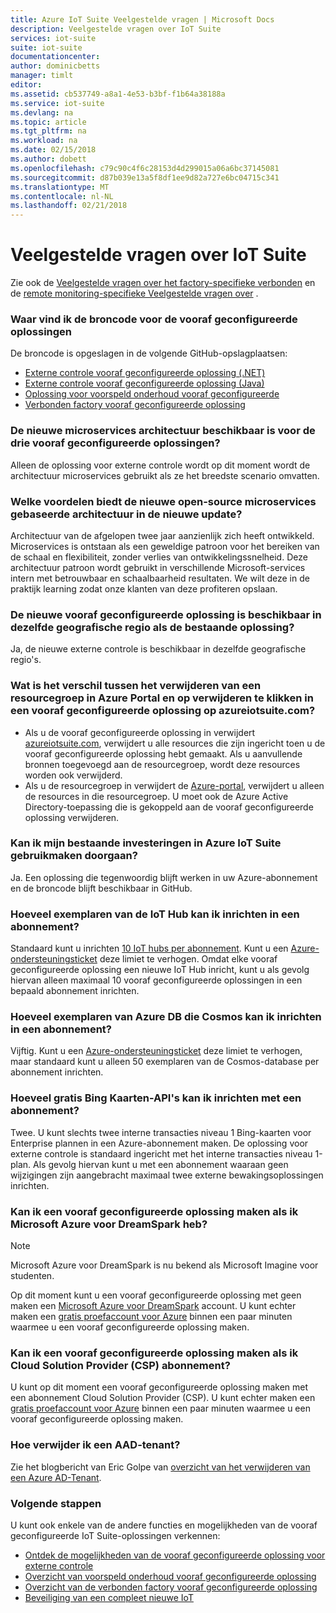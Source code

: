 ```yaml
---
title: Azure IoT Suite Veelgestelde vragen | Microsoft Docs
description: Veelgestelde vragen over IoT Suite
services: iot-suite
suite: iot-suite
documentationcenter: 
author: dominicbetts
manager: timlt
editor: 
ms.assetid: cb537749-a8a1-4e53-b3bf-f1b64a38188a
ms.service: iot-suite
ms.devlang: na
ms.topic: article
ms.tgt_pltfrm: na
ms.workload: na
ms.date: 02/15/2018
ms.author: dobett
ms.openlocfilehash: c79c90c4f6c28153d4d299015a06a6bc37145081
ms.sourcegitcommit: d87b039e13a5f8df1ee9d82a727e6bc04715c341
ms.translationtype: MT
ms.contentlocale: nl-NL
ms.lasthandoff: 02/21/2018
---
```

# <a name="frequently-asked-questions-for-iot-suite"></a>Veelgestelde vragen over IoT Suite

Zie ook de [Veelgestelde vragen over het factory-specifieke verbonden](iot-suite-faq-cf.md) en de [remote monitoring-specifieke Veelgestelde vragen over](iot-suite-faq-rm-v2.md) .

### <a name="where-can-i-find-the-source-code-for-the-preconfigured-solutions"></a>Waar vind ik de broncode voor de vooraf geconfigureerde oplossingen

De broncode is opgeslagen in de volgende GitHub-opslagplaatsen:

* [Externe controle vooraf geconfigureerde oplossing (.NET)](https://github.com/Azure/azure-iot-pcs-remote-monitoring-dotnet)
* [Externe controle vooraf geconfigureerde oplossing (Java)](https://github.com/Azure/azure-iot-pcs-remote-monitoring-java)
* [Oplossing voor voorspeld onderhoud vooraf geconfigureerde](https://github.com/Azure/azure-iot-predictive-maintenance)
* [Verbonden factory vooraf geconfigureerde oplossing](https://github.com/Azure/azure-iot-connected-factory)

### <a name="is-the-new-microservices-architecture-available-for-all-the-three-preconfigured-solutions"></a>De nieuwe microservices architectuur beschikbaar is voor de drie vooraf geconfigureerde oplossingen?

Alleen de oplossing voor externe controle wordt op dit moment wordt de architectuur microservices gebruikt als ze het breedste scenario omvatten.

### <a name="what-advantages-does-the-new-open-sourced-microservices-based-architecture-provide-in-the-new-update"></a>Welke voordelen biedt de nieuwe open-source microservices gebaseerde architectuur in de nieuwe update?

Architectuur van de afgelopen twee jaar aanzienlijk zich heeft ontwikkeld. Microservices is ontstaan als een geweldige patroon voor het bereiken van de schaal en flexibiliteit, zonder verlies van ontwikkelingssnelheid. Deze architectuur patroon wordt gebruikt in verschillende Microsoft-services intern met betrouwbaar en schaalbaarheid resultaten. We wilt deze in de praktijk learning zodat onze klanten van deze profiteren opslaan.

### <a name="is-the-new-preconfigured-solution-available-in-the-same-geographic-region-as-the-existing-solution"></a>De nieuwe vooraf geconfigureerde oplossing is beschikbaar in dezelfde geografische regio als de bestaande oplossing?

Ja, de nieuwe externe controle is beschikbaar in dezelfde geografische regio's.

### <a name="whats-the-difference-between-deleting-a-resource-group-in-the-azure-portal-and-clicking-delete-on-a-preconfigured-solution-in-azureiotsuitecom"></a>Wat is het verschil tussen het verwijderen van een resourcegroep in Azure Portal en op verwijderen te klikken in een vooraf geconfigureerde oplossing op azureiotsuite.com?

* Als u de vooraf geconfigureerde oplossing in verwijdert [azureiotsuite.com](https://www.azureiotsuite.com/), verwijdert u alle resources die zijn ingericht toen u de vooraf geconfigureerde oplossing hebt gemaakt. Als u aanvullende bronnen toegevoegd aan de resourcegroep, wordt deze resources worden ook verwijderd.
* Als u de resourcegroep in verwijdert de [Azure-portal](https://portal.azure.com), verwijdert u alleen de resources in die resourcegroep. U moet ook de Azure Active Directory-toepassing die is gekoppeld aan de vooraf geconfigureerde oplossing verwijderen.

### <a name="can-i-continue-to-leverage-my-existing-investments-in-azure-iot-suite"></a>Kan ik mijn bestaande investeringen in Azure IoT Suite gebruikmaken doorgaan?

Ja. Een oplossing die tegenwoordig blijft werken in uw Azure-abonnement en de broncode blijft beschikbaar in GitHub.

### <a name="how-many-iot-hub-instances-can-i-provision-in-a-subscription"></a>Hoeveel exemplaren van de IoT Hub kan ik inrichten in een abonnement?

Standaard kunt u inrichten [10 IoT hubs per abonnement](../azure-subscription-service-limits.md#iot-hub-limits). Kunt u een [Azure-ondersteuningsticket](https://portal.azure.com/#blade/Microsoft_Azure_Support/HelpAndSupportBlade) deze limiet te verhogen. Omdat elke vooraf geconfigureerde oplossing een nieuwe IoT Hub inricht, kunt u als gevolg hiervan alleen maximaal 10 vooraf geconfigureerde oplossingen in een bepaald abonnement inrichten.

### <a name="how-many-azure-cosmos-db-instances-can-i-provision-in-a-subscription"></a>Hoeveel exemplaren van Azure DB die Cosmos kan ik inrichten in een abonnement?

Vijftig. Kunt u een [Azure-ondersteuningsticket](https://portal.azure.com/#blade/Microsoft_Azure_Support/HelpAndSupportBlade) deze limiet te verhogen, maar standaard kunt u alleen 50 exemplaren van de Cosmos-database per abonnement inrichten.

### <a name="how-many-free-bing-maps-apis-can-i-provision-in-a-subscription"></a>Hoeveel gratis Bing Kaarten-API's kan ik inrichten met een abonnement?

Twee. U kunt slechts twee interne transacties niveau 1 Bing-kaarten voor Enterprise plannen in een Azure-abonnement maken. De oplossing voor externe controle is standaard ingericht met het interne transacties niveau 1-plan. Als gevolg hiervan kunt u met een abonnement waaraan geen wijzigingen zijn aangebracht maximaal twee externe bewakingsoplossingen inrichten.

### <a name="can-i-create-a-preconfigured-solution-if-i-have-microsoft-azure-for-dreamspark"></a>Kan ik een vooraf geconfigureerde oplossing maken als ik Microsoft Azure voor DreamSpark heb?

> [!NOTE]
> Microsoft Azure voor DreamSpark is nu bekend als Microsoft Imagine voor studenten.

Op dit moment kunt u een vooraf geconfigureerde oplossing met geen maken een [Microsoft Azure voor DreamSpark](https://azure.microsoft.com/pricing/member-offers/imagine/) account. U kunt echter maken een [gratis proefaccount voor Azure](https://azure.microsoft.com/free/) binnen een paar minuten waarmee u een vooraf geconfigureerde oplossing maken.

### <a name="can-i-create-a-preconfigured-solution-if-i-have-cloud-solution-provider-csp-subscription"></a>Kan ik een vooraf geconfigureerde oplossing maken als ik Cloud Solution Provider (CSP) abonnement?

U kunt op dit moment een vooraf geconfigureerde oplossing maken met een abonnement Cloud Solution Provider (CSP). U kunt echter maken een [gratis proefaccount voor Azure](https://azure.microsoft.com/free/) binnen een paar minuten waarmee u een vooraf geconfigureerde oplossing maken.

### <a name="how-do-i-delete-an-aad-tenant"></a>Hoe verwijder ik een AAD-tenant?

Zie het blogbericht van Eric Golpe van [overzicht van het verwijderen van een Azure AD-Tenant](http://blogs.msdn.com/b/ericgolpe/archive/2015/04/30/walkthrough-of-deleting-an-azure-ad-tenant.aspx).

### <a name="next-steps"></a>Volgende stappen

U kunt ook enkele van de andere functies en mogelijkheden van de vooraf geconfigureerde IoT Suite-oplossingen verkennen:

* [Ontdek de mogelijkheden van de vooraf geconfigureerde oplossing voor externe controle](iot-suite-remote-monitoring-explore.md)
* [Overzicht van voorspeld onderhoud vooraf geconfigureerde oplossing](iot-suite-predictive-overview.md)
* [Overzicht van de verbonden factory vooraf geconfigureerde oplossing](iot-suite-connected-factory-overview.md)
* [Beveiliging van een compleet nieuwe IoT](securing-iot-ground-up.md)